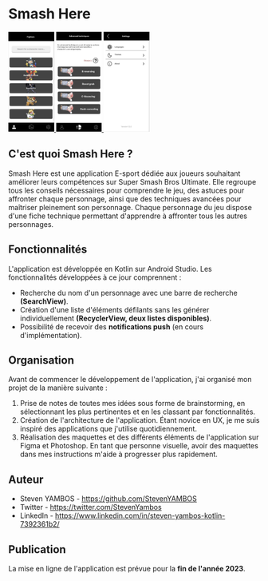 # Smash Here

<a href="https://github.com/StevenYAMBOS/smash-here-app-android/blob/main/img/Home.png">
    <img src="https://github.com/StevenYAMBOS/smash-here-app-android/blob/main/img/Home.png" alt="Page d'accueil" height="200px">
  </a>
  
  <a href="https://github.com/StevenYAMBOS/smash-here-app-android/blob/main/img/ATs.png">
    <img src="https://github.com/StevenYAMBOS/smash-here-app-android/blob/main/img/ATs.png" alt="Techniques avancées" height="200px">
  </a>
  
  <a href="https://github.com/StevenYAMBOS/smash-here-app-android/blob/main/img/Settings.png">
    <img src="https://github.com/StevenYAMBOS/smash-here-app-android/blob/main/img/Settings.png" alt="Paramètres" height="200px">
  </a>

## C'est quoi Smash Here ?
Smash Here est une application E-sport dédiée aux joueurs souhaitant améliorer leurs compétences sur Super Smash Bros Ultimate. Elle regroupe tous les conseils nécessaires pour comprendre le jeu, des astuces pour affronter chaque personnage, ainsi que des techniques avancées pour maîtriser pleinement son personnage. Chaque personnage du jeu dispose d'une fiche technique permettant d'apprendre à affronter tous les autres personnages.

## Fonctionnalités
L'application est développée en Kotlin sur Android Studio. Les fonctionnalités développées à ce jour comprennent :
- Recherche du nom d'un personnage avec une barre de recherche **(SearchView)**.
- Création d'une liste d'éléments défilants sans les générer individuellement **(RecyclerView, deux listes disponibles)**.
- Possibilité de recevoir des **notifications push** (en cours d'implémentation).

## Organisation
Avant de commencer le développement de l'application, j'ai organisé mon projet de la manière suivante :
1. Prise de notes de toutes mes idées sous forme de brainstorming, en sélectionnant les plus pertinentes et en les classant par fonctionnalités.
2. Création de l'architecture de l'application. Étant novice en UX, je me suis inspiré des applications que j'utilise quotidiennement.
3. Réalisation des maquettes et des différents éléments de l'application sur Figma et Photoshop. En tant que personne visuelle, avoir des maquettes dans mes instructions m'aide à progresser plus rapidement.

## Auteur
- Steven YAMBOS - https://github.com/StevenYAMBOS
- Twitter - https://twitter.com/StevenYambos
- LinkedIn - https://www.linkedin.com/in/steven-yambos-kotlin-7392361b2/

## Publication
La mise en ligne de l'application est prévue pour la **fin de l'année 2023**.
